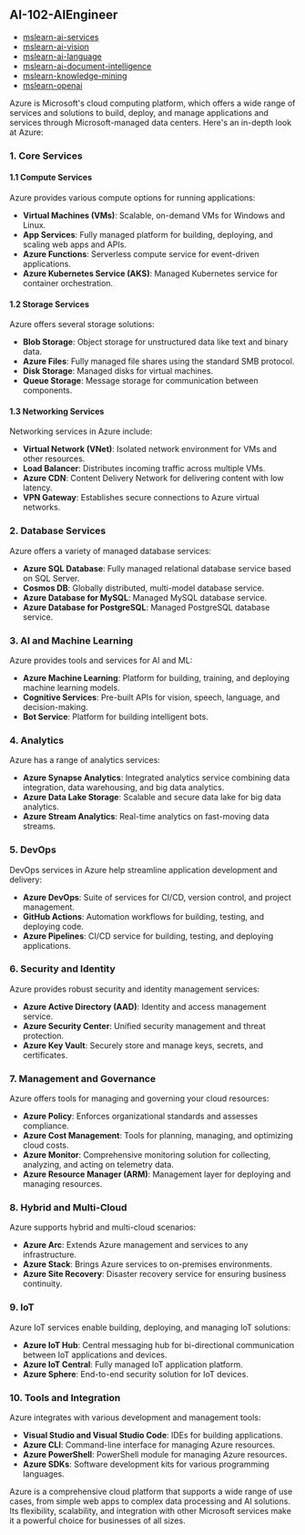 ## AI-102-AIEngineer

- [mslearn-ai-services](https://github.com/utpal-maiti/mslearn-ai-services)
- [mslearn-ai-vision](https://github.com/utpal-maiti/mslearn-ai-vision)
- [mslearn-ai-language](https://github.com/utpal-maiti/mslearn-ai-language)
- [mslearn-ai-document-intelligence](https://github.com/utpal-maiti/mslearn-ai-document-intelligence)
- [mslearn-knowledge-mining](https://github.com/utpal-maiti/mslearn-knowledge-mining)
- [mslearn-openai](https://github.com/utpal-maiti/mslearn-openai)

Azure is Microsoft's cloud computing platform, which offers a wide range of services and solutions to build, deploy, and manage applications and services through Microsoft-managed data centers. Here's an in-depth look at Azure:

### **1. Core Services**

#### **1.1 Compute Services**
Azure provides various compute options for running applications:
- **Virtual Machines (VMs)**: Scalable, on-demand VMs for Windows and Linux.
- **App Services**: Fully managed platform for building, deploying, and scaling web apps and APIs.
- **Azure Functions**: Serverless compute service for event-driven applications.
- **Azure Kubernetes Service (AKS)**: Managed Kubernetes service for container orchestration.

#### **1.2 Storage Services**
Azure offers several storage solutions:
- **Blob Storage**: Object storage for unstructured data like text and binary data.
- **Azure Files**: Fully managed file shares using the standard SMB protocol.
- **Disk Storage**: Managed disks for virtual machines.
- **Queue Storage**: Message storage for communication between components.

#### **1.3 Networking Services**
Networking services in Azure include:
- **Virtual Network (VNet)**: Isolated network environment for VMs and other resources.
- **Load Balancer**: Distributes incoming traffic across multiple VMs.
- **Azure CDN**: Content Delivery Network for delivering content with low latency.
- **VPN Gateway**: Establishes secure connections to Azure virtual networks.

### **2. Database Services**
Azure offers a variety of managed database services:
- **Azure SQL Database**: Fully managed relational database service based on SQL Server.
- **Cosmos DB**: Globally distributed, multi-model database service.
- **Azure Database for MySQL**: Managed MySQL database service.
- **Azure Database for PostgreSQL**: Managed PostgreSQL database service.

### **3. AI and Machine Learning**
Azure provides tools and services for AI and ML:
- **Azure Machine Learning**: Platform for building, training, and deploying machine learning models.
- **Cognitive Services**: Pre-built APIs for vision, speech, language, and decision-making.
- **Bot Service**: Platform for building intelligent bots.

### **4. Analytics**
Azure has a range of analytics services:
- **Azure Synapse Analytics**: Integrated analytics service combining data integration, data warehousing, and big data analytics.
- **Azure Data Lake Storage**: Scalable and secure data lake for big data analytics.
- **Azure Stream Analytics**: Real-time analytics on fast-moving data streams.

### **5. DevOps**
DevOps services in Azure help streamline application development and delivery:
- **Azure DevOps**: Suite of services for CI/CD, version control, and project management.
- **GitHub Actions**: Automation workflows for building, testing, and deploying code.
- **Azure Pipelines**: CI/CD service for building, testing, and deploying applications.

### **6. Security and Identity**
Azure provides robust security and identity management services:
- **Azure Active Directory (AAD)**: Identity and access management service.
- **Azure Security Center**: Unified security management and threat protection.
- **Azure Key Vault**: Securely store and manage keys, secrets, and certificates.

### **7. Management and Governance**
Azure offers tools for managing and governing your cloud resources:
- **Azure Policy**: Enforces organizational standards and assesses compliance.
- **Azure Cost Management**: Tools for planning, managing, and optimizing cloud costs.
- **Azure Monitor**: Comprehensive monitoring solution for collecting, analyzing, and acting on telemetry data.
- **Azure Resource Manager (ARM)**: Management layer for deploying and managing resources.

### **8. Hybrid and Multi-Cloud**
Azure supports hybrid and multi-cloud scenarios:
- **Azure Arc**: Extends Azure management and services to any infrastructure.
- **Azure Stack**: Brings Azure services to on-premises environments.
- **Azure Site Recovery**: Disaster recovery service for ensuring business continuity.

### **9. IoT**
Azure IoT services enable building, deploying, and managing IoT solutions:
- **Azure IoT Hub**: Central messaging hub for bi-directional communication between IoT applications and devices.
- **Azure IoT Central**: Fully managed IoT application platform.
- **Azure Sphere**: End-to-end security solution for IoT devices.

### **10. Tools and Integration**
Azure integrates with various development and management tools:
- **Visual Studio and Visual Studio Code**: IDEs for building applications.
- **Azure CLI**: Command-line interface for managing Azure resources.
- **Azure PowerShell**: PowerShell module for managing Azure resources.
- **Azure SDKs**: Software development kits for various programming languages.

Azure is a comprehensive cloud platform that supports a wide range of use cases, from simple web apps to complex data processing and AI solutions. Its flexibility, scalability, and integration with other Microsoft services make it a powerful choice for businesses of all sizes.
